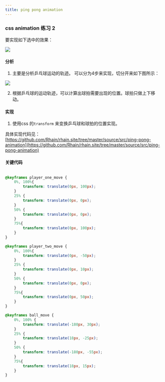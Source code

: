 ```yaml
---
title: ping pong animation
---
```


### css animation 练习 2

要实现如下选中的效果：

![](/images/ping-pong-animation/ping-pong.gif)


#### 分析

1. 主要是分析乒乓球运动的轨迹。 可以分为4步来实现，切分开来如下图所示：


![](/images/ping-pong-animation/ball_move.png)


2. 根据乒乓球的运动轨迹，可以计算出球拍需要出现的位置。球拍只做上下移动。


#### 实现

1. 使用css 的`transform` 来变换乒乓球和球拍的位置实现。

具体实现代码见：[https://github.com/Rhain/rhain.site/tree/master/source/src/ping-pong-animation](https://github.com/Rhain/rhain.site/tree/master/source/src/ping-pong-animation)


#### 关键代码

``` css

@keyframes player_one_move {
    0%, 100%{
        transform: translate(0px, 100px);
    }
    25% {
        transform: translate(0px, 0px);
    }
    50% {
        transform: translate(0px, 0px);
    }
    75%{
        transform: translate(0px, 100px);
    }
}

@keyframes player_two_move {
    0%, 100%{
        transform: translate(0px, -50px);
    }
    25% {
        transform: translate(0px, 10px);
    }
    50% {
        transform: translate(0px, 0px);
    }
    75%{
        transform: translate(0px, 50px);
    }
}

@keyframes ball_move {
    0%, 100% {
        transform: translate(-180px, 30px);
    }
    25% {
        transform: translate(18px, -25px);
    }
    50% {
        transform: translate(-180px, -55px);
    }
    75%{
        transform: translate(18px, 15px);
    }
}

```
